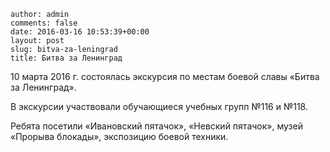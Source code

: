```
author: admin
comments: false
date: 2016-03-16 10:53:39+00:00
layout: post
slug: bitva-za-leningrad
title: Битва за Ленинград
```


10 марта 2016 г. состоялась экскурсия по местам боевой славы «Битва за Ленинград».

В экскурсии участвовали обучающиеся учебных групп №116 и №118.

Ребята посетили «Ивановский пятачок», «Невский пятачок», музей «Прорыва блокады», экспозицию боевой техники.

